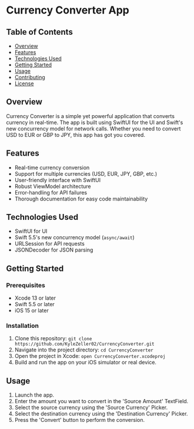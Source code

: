 
# Currency Converter App

## Table of Contents

- [Overview](#overview)
- [Features](#features)
- [Technologies Used](#technologies-used)
- [Getting Started](#getting-started)
- [Usage](#usage)
- [Contributing](#contributing)
- [License](#license)

## Overview

Currency Converter is a simple yet powerful application that converts currency in real-time. The app is built using SwiftUI for the UI and Swift's new concurrency model for network calls. Whether you need to convert USD to EUR or GBP to JPY, this app has got you covered.

## Features

- Real-time currency conversion
- Support for multiple currencies (USD, EUR, JPY, GBP, etc.)
- User-friendly interface with SwiftUI
- Robust ViewModel architecture
- Error-handling for API failures
- Thorough documentation for easy code maintainability

## Technologies Used

- SwiftUI for UI
- Swift 5.5's new concurrency model (`async/await`)
- URLSession for API requests
- JSONDecoder for JSON parsing

## Getting Started

### Prerequisites

- Xcode 13 or later
- Swift 5.5 or later
- iOS 15 or later

### Installation

1. Clone this repository: `git clone https://github.com/KyleZeller02/CurrencyConverter.git`
2. Navigate into the project directory: `cd CurrencyConverter`
3. Open the project in Xcode: `open CurrencyConverter.xcodeproj`
4. Build and run the app on your iOS simulator or real device.

## Usage

1. Launch the app.
2. Enter the amount you want to convert in the 'Source Amount' TextField.
3. Select the source currency using the 'Source Currency' Picker.
4. Select the destination currency using the 'Destination Currency' Picker.
5. Press the 'Convert' button to perform the conversion.
